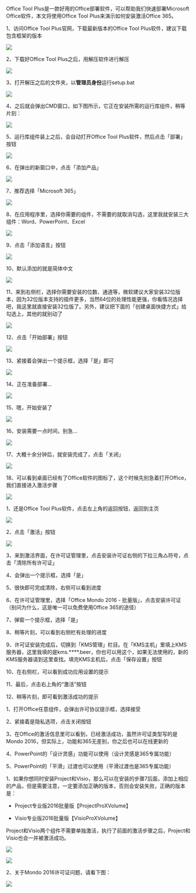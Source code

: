 Office Tool Plus是一款好用的Office部署软件，可以帮助我们快速部署Microsoft Office软件，本文将使用Office Tool Plus来演示如何安装激活Office 365。

1、访问Office Tool Plus官网，下载最新版本的Office Tool Plus软件，建议下载包含框架的版本

![](https://i0.hdslb.com/bfs/article/613aec836f2b5892101a9aa893959845baa07815.jpg@942w_452h_progressive.webp)

2、下载好Office Tool Plus之后，用解压软件进行解压

![](https://i0.hdslb.com/bfs/article/16e728e136ee1e5622b6344c2e49873d7ae4ba61.jpg@942w_728h_progressive.webp)

3、打开解压之后的文件夹，以**管理员身份**运行setup.bat

![](https://i0.hdslb.com/bfs/article/2005b9428d1b3c73775cd815d8c49e0d2908f55a.jpg@942w_564h_progressive.webp)

4、之后就会弹出CMD窗口，如下图所示，它正在安装所需的运行库组件，稍等片刻：

![](https://i0.hdslb.com/bfs/article/9e032e7f58f7710228c7f72ac86cffc43d89b1bd.jpg@942w_489h_progressive.webp)

5、运行库组件装上之后，会自动打开Office Tool Plus软件，然后点击「部署」按钮

![](https://i0.hdslb.com/bfs/article/05e802c0966aa82f522cccb824ec08096b600ccf.jpg@942w_548h_progressive.webp)

6、在弹出的新窗口中，点击「添加产品」

![](https://i0.hdslb.com/bfs/article/72c7266339e365d8c02e0788fd48ef99bef35ef0.jpg@942w_548h_progressive.webp)

7、推荐选择「Microsoft 365」

![](https://i0.hdslb.com/bfs/article/cac76bb44eecec18f12a1994acc9cbfdce7f05b6.jpg@942w_548h_progressive.webp)

8、在应用程序里，选择你需要的组件，不需要的就取消勾选，这里我就安装三大组件：Word、PowerPoint、Excel

![](https://i0.hdslb.com/bfs/article/56d9f3ae5fac02af32a9b7a8d5e128e30df5376f.jpg@942w_548h_progressive.webp)

9、点击「添加语言」按钮

![](https://i0.hdslb.com/bfs/article/9002d46f7d3fa0d3c45a069d0976a3d63d72c698.jpg@942w_548h_progressive.webp)

10、默认添加的就是简体中文

![](https://i0.hdslb.com/bfs/article/e14efeefb2bacb30fa84d16b9f9b49a6e52a8bb7.jpg@942w_548h_progressive.webp)

11、来到右侧栏，选择你需要安装的位数、通道等，微软建议大家安装32位版本，因为32位版本支持的插件更多，当然64位的处理性能更强，你看情况选择吧，我这里就直接安装32位版了。另外，建议把下面的「创建桌面快捷方式」给勾选上，其他的就别动了

![](https://i0.hdslb.com/bfs/article/456937eb4d5a390caecec749acace9bfc803894c.jpg@942w_548h_progressive.webp)

12、点击「开始部署」按钮

![](https://i0.hdslb.com/bfs/article/3e0625284249c26c009f53a76b2c6f1568e4d1ed.jpg@942w_548h_progressive.webp)

13、紧接着会弹出一个提示框，选择「是」即可

![](https://i0.hdslb.com/bfs/article/b8d751a96c2726205f551be7e0450f9821e999c1.jpg@942w_642h_progressive.webp)

14、正在准备部署...

![](https://i0.hdslb.com/bfs/article/c433740ebe04af1bacb6d8cc8cf97f3432cc7175.jpg@942w_590h_progressive.webp)

15、嗯，开始安装了

![](https://i0.hdslb.com/bfs/article/d8abe9335fb5d8cb82f892cb38db51da1eecf6c5.jpg@942w_612h_progressive.webp)

16、安装需要一点时间，别急...

![](https://i0.hdslb.com/bfs/article/d293e1d7bc0d1644f50abba37b69ce17d53d3104.jpg@942w_612h_progressive.webp)

17、大概十余分钟后，就安装完成了，点击「关闭」

![](https://i0.hdslb.com/bfs/article/157209988285b2740268f0c2645d7ee4a69ce150.jpg@942w_612h_progressive.webp)

18、可以看到桌面已经有了Office软件的图标了，这个时候先别急着打开Office，我们直接进入激活步骤

![](https://i0.hdslb.com/bfs/article/c8a9bac931b854d4703d639411818bacb7781dd2.jpg@407w_989h_progressive.webp)

1、还是Office Tool Plus软件，点击左上角的返回按钮，返回到主页

![](https://i0.hdslb.com/bfs/article/818694724337686646bd8db855153db74b4c5b10.jpg@942w_548h_progressive.webp)

2、点击「激活」按钮

![](https://i0.hdslb.com/bfs/article/13f75d2242d51a899e7aae302337677e882832c4.jpg@942w_548h_progressive.webp)

3、来到激活界面，在许可证管理里，点击安装许可证右侧的下拉三角△符号，点击「清除所有许可证」

4、会弹出一个提示框，选择「是」

5、很快即可完成清除，右侧可以看到进度

6、在许可证管理里，选择「Office Mondo 2016 - 批量版」，点击安装许可证（别问为什么，这是唯一可以免费使用Office 365的途径）

7、弹窗一个提示框，选择「是」

8、稍等片刻，可以看到右侧栏有处理的进度

9、许可证安装完成后，切换到「KMS管理」栏目。在「KMS主机」里填上KMS服务器，这里我填的是kms.\*\*\*\*.beer，你也可以用这个，如果无法使用的，新的KMS服务器请到这里查找。填完KMS主机后，点击「保存设置」按钮

10、在右侧栏，可以看到成功应用设置的提示

11、最后，点击右上角的“激活”按钮

12、稍等片刻，即可看到激活成功的提示

1、打开Office任意组件，会弹出许可协议提示框，选择接受

2、紧接着是隐私选项，点击关闭按钮

3、在Office的激活信息里可以看到，已经激活成功，虽然许可证类型写的是Mondo 2016，但实际上，功能和365无差别，你之后也可以在线更新的

4、PowerPoint的「设计灵感」功能可以使用（设计灵感是365专属功能）

5、PowerPoint的「平滑」过渡也可以使用（平滑过渡也是365专属功能）

1、如果你想同时安装Project和Visio，那么可以在安装的步骤7后面，添加上相应的产品，但是需要注意，一定要添加正确的版本，否则会安装失败，正确的版本是：

*   Project专业版2016批量版【ProjectProXVolume】
    
*   Visio专业版2016批量版【VisioProXVolume】
    

Project和Visio两个组件不需要单独激活，执行了前面的激活步骤之后，Project和Visio也会一并被激活成功。

![](https://i0.hdslb.com/bfs/article/a152d8b43dde609b5cd6268394db1cc34bb4ffbf.jpg@942w_926h_progressive.webp)

![](https://i0.hdslb.com/bfs/article/8e05a617fc7717083ec22057783ebbde260ad60e.jpg@942w_926h_progressive.webp)

2、关于Mondo 2016许可证问题，请看下图：

![](https://i0.hdslb.com/bfs/article/52abb10e93390fdcd1de9544027c1d5e540b128c.jpg@942w_830h_progressive.webp)